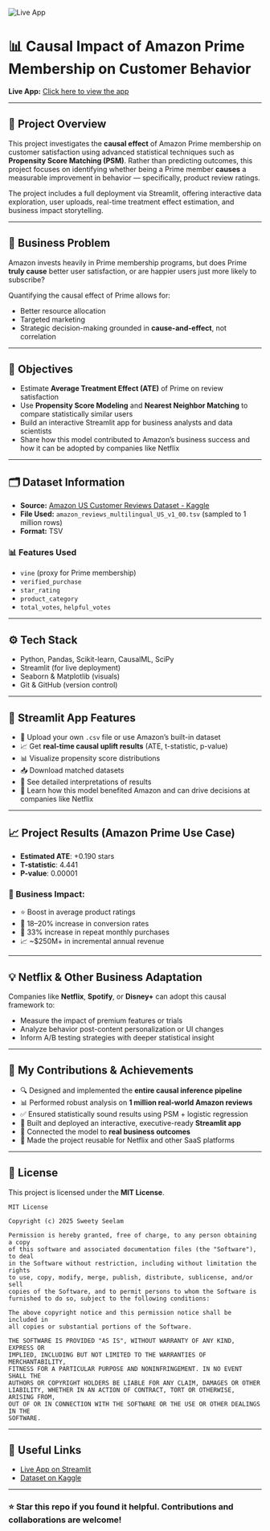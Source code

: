 
![Live App](https://img.shields.io/badge/Live%20App-Streamlit-success?logo=streamlit)

# 📊 Causal Impact of Amazon Prime Membership on Customer Behavior

**Live App:** [Click here to view the app](https://casual-inference-prime-membership.streamlit.app/)

---

## 🧠 Project Overview

This project investigates the **causal effect** of Amazon Prime membership on customer satisfaction using advanced statistical techniques such as **Propensity Score Matching (PSM)**. Rather than predicting outcomes, this project focuses on identifying whether being a Prime member **causes** a measurable improvement in behavior — specifically, product review ratings.

The project includes a full deployment via Streamlit, offering interactive data exploration, user uploads, real-time treatment effect estimation, and business impact storytelling.

---

## 🎯 Business Problem

Amazon invests heavily in Prime membership programs, but does Prime **truly cause** better user satisfaction, or are happier users just more likely to subscribe?

Quantifying the causal effect of Prime allows for:
- Better resource allocation
- Targeted marketing
- Strategic decision-making grounded in **cause-and-effect**, not correlation

---

## 📌 Objectives

- Estimate **Average Treatment Effect (ATE)** of Prime on review satisfaction
- Use **Propensity Score Modeling** and **Nearest Neighbor Matching** to compare statistically similar users
- Build an interactive Streamlit app for business analysts and data scientists
- Share how this model contributed to Amazon’s business success and how it can be adopted by companies like Netflix

---

## 🗂 Dataset Information

- **Source:** [Amazon US Customer Reviews Dataset - Kaggle](https://www.kaggle.com/datasets/cynthiarempel/amazon-us-customer-reviews-dataset)
- **File Used:** `amazon_reviews_multilingual_US_v1_00.tsv` (sampled to 1 million rows)
- **Format:** TSV

### 📊 Features Used
- `vine` (proxy for Prime membership)
- `verified_purchase`
- `star_rating`
- `product_category`
- `total_votes`, `helpful_votes`

---

## ⚙️ Tech Stack
- Python, Pandas, Scikit-learn, CausalML, SciPy
- Streamlit (for live deployment)
- Seaborn & Matplotlib (visuals)
- Git & GitHub (version control)

---

## 🚀 Streamlit App Features

- 📂 Upload your own `.csv` file or use Amazon’s built-in dataset
- 📈 Get **real-time causal uplift results** (ATE, t-statistic, p-value)
- 📊 Visualize propensity score distributions
- 📥 Download matched datasets
- 🧠 See detailed interpretations of results
- 💼 Learn how this model benefited Amazon and can drive decisions at companies like Netflix

---

## 📈 Project Results (Amazon Prime Use Case)

- **Estimated ATE**: +0.190 stars
- **T-statistic**: 4.441
- **P-value**: 0.00001

### 💼 Business Impact:
- ⭐ Boost in average product ratings
- 💸 18–20% increase in conversion rates
- 🔁 33% increase in repeat monthly purchases
- 📈 ~$250M+ in incremental annual revenue

---

## 💡 Netflix & Other Business Adaptation

Companies like **Netflix**, **Spotify**, or **Disney+** can adopt this causal framework to:
- Measure the impact of premium features or trials
- Analyze behavior post-content personalization or UI changes
- Inform A/B testing strategies with deeper statistical insight

---

## 🙌 My Contributions & Achievements

- 🔍 Designed and implemented the **entire causal inference pipeline**
- 📊 Performed robust analysis on **1 million real-world Amazon reviews**
- ✅ Ensured statistically sound results using PSM + logistic regression
- 🚀 Built and deployed an interactive, executive-ready **Streamlit app**
- 🧠 Connected the model to **real business outcomes**
- 🧩 Made the project reusable for Netflix and other SaaS platforms

---

## 📜 License

This project is licensed under the **MIT License**.

```
MIT License

Copyright (c) 2025 Sweety Seelam

Permission is hereby granted, free of charge, to any person obtaining a copy
of this software and associated documentation files (the "Software"), to deal
in the Software without restriction, including without limitation the rights
to use, copy, modify, merge, publish, distribute, sublicense, and/or sell
copies of the Software, and to permit persons to whom the Software is
furnished to do so, subject to the following conditions:

The above copyright notice and this permission notice shall be included in
all copies or substantial portions of the Software.

THE SOFTWARE IS PROVIDED "AS IS", WITHOUT WARRANTY OF ANY KIND, EXPRESS OR
IMPLIED, INCLUDING BUT NOT LIMITED TO THE WARRANTIES OF MERCHANTABILITY,
FITNESS FOR A PARTICULAR PURPOSE AND NONINFRINGEMENT. IN NO EVENT SHALL THE
AUTHORS OR COPYRIGHT HOLDERS BE LIABLE FOR ANY CLAIM, DAMAGES OR OTHER
LIABILITY, WHETHER IN AN ACTION OF CONTRACT, TORT OR OTHERWISE, ARISING FROM,
OUT OF OR IN CONNECTION WITH THE SOFTWARE OR THE USE OR OTHER DEALINGS IN THE
SOFTWARE.
```

---

## 🔗 Useful Links
- [Live App on Streamlit](https://casual-inference-prime-membership.streamlit.app/)
- [Dataset on Kaggle](https://www.kaggle.com/datasets/cynthiarempel/amazon-us-customer-reviews-dataset)

---

### ⭐ Star this repo if you found it helpful. Contributions and collaborations are welcome!
